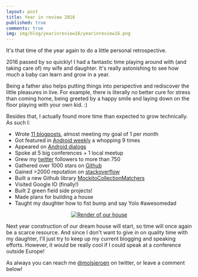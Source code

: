 ```yaml
---
layout: post
title: Year in review 2016
published: true
comments: true
img: img/blog/yearinreview16/yearinreview16.png
---
```

It's that time of the year again to do a little personal retrospective.

2016 passed by so quickly! I had a fantastic time playing around with (and taking care of) my wife and daughter. It's really astonishing to see how much a baby can learn and grow in a year.

Being a father also helps putting things into perspective and rediscover the little pleasures in live. For example, there is literally no better cure for stress than coming home, being greeted by a happy smile and laying down on the floor playing with your own kid. :)

Besides that, I actually found more time than expected to grow technically. As such I:

- Wrote [11 blogposts](http://jeroenmols.com/blog/), almost meeting my goal of 1 per month
- Got featured in [Android weekly](http://androidweekly.net/search?keyword=jeroen+mols&commit=Search) a whopping 9 times
- Appeared on [Android dialogs](https://www.youtube.com/watch?v=TxFaWXkBo2E)
- Spoke at 5 big conferences + 1 local meetup
- Grew my [twitter](https://twitter.com/molsjeroen) followers to more than 750
- Gathered over 1000 stars on [Github](http://github-awards.com/users/search?login=jeroenmols)
- Gained >2000 reputation on [stackoverflow](https://stackoverflow.com/users/2771851/jmols)
- Built a new Github library [MockitoCollectionMatchers](https://github.com/JeroenMols/MockitoCollectionMatchers)
- Visited Google IO (finally!)
- Built 2 green field side projects!
- Made plans for building a house
- Taught my daughter how to fist bump and say Yolo #awesomedad

<center><a href="{{ site.blogbaseurl }}img/blog/yearinreview16/house.png"><img src="{{ site.blogbaseurl }}img/blog/yearinreview16/house.png" alt="Render of our house"></a></center>

Next year construction of our dream house will start, so time will once again be a scarce resource. And since I don't want to give in on quality time with my daughter, I'll just try to keep up my current blogging and speaking efforts. However, it would be really cool if I could speak at a conference outside Europe!

As always you can reach me [@molsjeroen](https://twitter.com/molsjeroen) on twitter, or leave a comment below!
